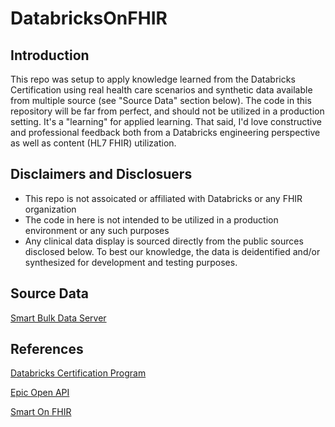 # DatabricksOnFHIR
## Introduction
This repo was setup to apply knowledge learned from the Databricks Certification using real health care scenarios and synthetic data available from multiple source (see "Source Data" section below).  The code in this repository will be far from perfect, and should not be utilized in a production setting.  It's a "learning" for applied learning.  That said, I'd love constructive and professional feedback both from a Databricks engineering perspective as well as content (HL7 FHIR) utilization.

## Disclaimers and Disclosuers
 - This repo is not assoicated or affiliated with Databricks or any FHIR organization
 - The code in here is not intended to be utilized in a production environment or any such purposes
 - Any clinical data display is sourced directly from the public sources disclosed below. To best our knowledge, the data is deidentified and/or synthesized for development and testing purposes.

## Source Data
[Smart Bulk Data Server](https://bulk-data.smarthealthit.org/)


## References
[Databricks Certification Program](https://www.databricks.com/resources/webinar/azure-databricks-free-training-series-track?scid=7018Y000001Fi0eQAC&utm_medium=paid+search&utm_source=google&utm_campaign=17882079543&utm_adgroup=140434566878&utm_content=od+webinar&utm_offer=azure-databricks-free-training-series-track&utm_ad=665885915712&utm_term=databricks%20academy&gad_source=1&gclid=Cj0KCQiAmNeqBhD4ARIsADsYfTdJ9kCiRL3UGKRz-PLUvdIQOa_QEDXP5Zw7tJav-lZcWlNFqSJ3YXIaAvPGEALw_wcB](https://www.databricks.com/learn/certification)https://www.databricks.com/learn/certification)

[Epic Open API](https://fhir.epic.com/)

[Smart On FHIR](https://smarthealthit.org/)
